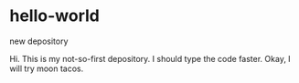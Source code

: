# hello-world
new depository

Hi. This is my not-so-first depository.
I should type the code faster.
Okay, I will try moon tacos.
